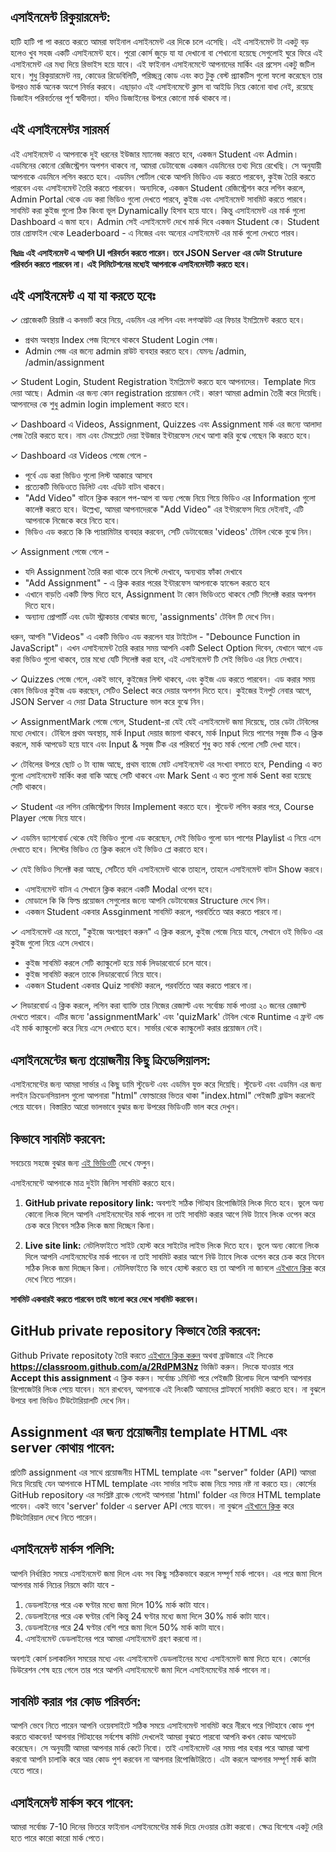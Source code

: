 ## এসাইনমেন্ট রিকুয়ারমেন্ট:

হাটি হাটি পা পা করতে করতে আমরা ফাইনাল এসাইনমেন্ট এর দিকে চলে এসেছি। এই এসাইনমেন্ট টা একটু বড় হলেও খুব সহজ একটি এসাইনমেন্ট হবে। পুরো কোর্স জুড়ে যা যা দেখানো বা শেখানো হয়েছে সেগুলোই ঘুরে ফিরে এই এসাইনমেন্ট এর মধ্য দিয়ে রিভাইস হয়ে যাবে। এই ফাইনাল এসাইনমেন্টে আপনাদের মার্কিং এর প্রসেস একটু জটিল হবে। শুধু রিকুয়ারমেন্ট নয়, কোডের রিডেবিলিটি, পরিচ্ছন্ন কোড এবং কত টুকু বেস্ট প্র্যাকটিস গুলো ফলো করেছেন তার উপরও মার্ক অনেক অংশে নির্ভর করবে। এছাড়াও এই এসাইনমেন্টে ক্লাস বা আইডি নিয়ে কোনো বাধা নেই, রয়েছে ডিজাইন পরিবর্তনের পূর্ণ স্বাধীনতা। যদিও ডিজাইনের উপরে কোনো মার্ক থাকবে না।

## এই এসাইনমেন্টর সারমর্ম

এই এসাইনমেন্ট এ আপনাকে দুই ধরনের ইউজার ম্যানেজ করতে হবে, একজন Student এবং Admin। এডমিনের কোনো রেজিস্ট্রেশন অপশন থাকবে না, আমরা ডেটাবেজে একজন এডমিনের তথ্য দিয়ে রেখেছি। সে অনুযায়ী আপনাকে এডমিনে লগিন করতে হবে। এডমিন পোর্টাল থেকে আপনি ভিডিও এড করতে পারবেন, কুইজ তৈরি করতে পারবেন এবং এসাইনমেন্ট তৈরি করতে পারবেন। অন্যদিকে, একজন Student রেজিস্ট্রেশন করে লগিন করলে, Admin Portal থেকে এড করা ভিডিও গুলো দেখতে পারবে, কুইজ এবং এসাইনমেন্ট সাবমিট করতে পারবে। সাবমিট করা কুইজ গুলো ঠিক কিংবা ভূল Dynamically হিসাব হয়ে যাবে। কিন্তু এসাইনমেন্ট এর মার্ক গুলো Dashboard এ জমা হবে। Admin সেই এসাইনমেন্ট দেখে মার্ক দিবে একজন Student কে। Student তার প্রোফাইল থেকে Leaderboard - এ নিজের এবং অন্যের এসাইনমেন্ট এর মার্ক গুলো দেখতে পারব।

**বিঃদ্রঃ এই এসাইনমেন্ট এ আপনি UI পরিবর্তন করতে পারেন। তবে JSON Server এর ডেটা Struture পরিবর্তন করতে পারবেন না। এই লিমিটেশনের মধ্যেই আপনাকে এসাইনমেন্টটি করতে হবে।**

## এই এসাইনমেন্ট এ যা যা করতে হবেঃ

✓ প্রোজেকটি রিয়াক্ট এ কনভার্ট করে নিয়ে, এডমিন এর লগিন এবং লগআউট এর ফিচার ইমপ্লিমেন্ট করতে হবে।

-   প্রথম অবস্থায় Index পেজ হিসেবে থাকবে Student Login পেজ।
-   Admin পেজ এর জন্যে admin রাউট ব্যবহার করতে হবে। যেমনঃ /admin, /admin/assignment

✓ Student Login, Student Registration ইমপ্লিমেন্ট করতে হবে আপনাদের। Template দিয়ে দেয়া আছে। Admin এর জন্য কোন registration প্রয়োজন নেই। কারণ আমরা admin তৈরী করে দিয়েছি। আপনাদের কে শুধু admin login implement করতে হবে।

✓ Dashboard এ Videos, Assignment, Quizzes এবং Assignment মার্ক এর জন্যে আলাদা পেজ তৈরি করতে হবে। নাম এবং টেমপ্লেটে দেয়া ইউজার ইন্টারফেস দেখে আশা করি বুঝে গেছেন কি করতে হবে।

✓ Dashboard এর Videos পেজে গেলে -

-   পূর্বে এড করা ভিডিও গুলো লিস্ট আকারে আসবে
-   প্রত্যেকটি ভিডিওতে ডিলিট এবং এডিট বাটন থাকবে।
-   "Add Video" বাটনে ক্লিক করলে পপ-আপ বা অন্য পেজে নিয়ে গিয়ে ভিডিও এর Information গুলো কালেক্ট করতে হবে। উল্লেখ্য, আমরা আপনাদেরকে "Add Video" এর ইন্টারফেস দিয়ে দেইনাই, এটি আপনাকে নিজেকে করে নিতে হবে।
-   ভিডিও এড করতে কি কি প্যারামিটার ব্যবহার করবেন, সেটি ডেটাবেজের 'videos' টেবিল থেকে বুঝে নিন।

✓ Assignment পেজে গেলে -

-   যদি Assignment তৈরি করা থাকে তবে লিস্টে দেখাবে, অন্যথায় ফাঁকা দেখাবে
-   "Add Assignment" - এ ক্লিক করার পরের ইন্টারফেস আপনাকে হ্যান্ডেল করতে হবে
-   এখানে বাড়তি একটি ফিল্ড দিতে হবে, Assignment টা কোন ভিডিওতে থাকবে সেটি সিলেক্ট করার অপশন দিতে হবে।
-   অন্যান্য প্রোপার্টি এবং ডেটা স্ট্রাকচার বোঝার জন্যে, 'assignments' টেবিল টি দেখে নিন।

ধরুন, আপনি "Videos" এ একটি ভিডিও এড করলেন যার টাইটেল - "Debounce Function in JavaScript"। এখন এসাইনমেন্ট তৈরি করার সময় আপনি একটি Select Option দিবেন, যেখানে আগে এড করা ভিডিও গুলো থাকবে, তার মধ্যে যেটি সিলেক্ট করা হবে, এই এসাইনমেন্ট টি সেই ভিডিও এর নিচে দেখাবে।

✓ Quizzes পেজে গেলে, একই ভাবে, কুইজের লিস্ট থাকবে, এবং কুইজ এড করতে পারবেন। এড করার সময় কোন ভিডিওর কুইজ এড করছেন, সেটিও Select করে দেয়ার অপশন দিতে হবে। কুইজের ইনপুট নেবার আগে, JSON Server এ দেয়া Data Structure ভাল করে বুঝে নিন।

✓ AssignmentMark পেজে গেলে, Student-রা যেই যেই এসাইনমেন্ট জমা দিয়েছে, তার ডেটা টেবিলের মধ্যে দেখাবে। টেবিলে প্রথম অবস্থায়, মার্ক Input দেয়ার জায়গা থাকবে, মার্ক Input দিয়ে পাশের সবুজ টিক এ ক্লিক করলে, মার্ক আপডেট হয়ে যাবে এবং Input & সবুজ টিক এর পরিবর্তে শুধু কত মার্ক পেলো সেটি দেখা যাবে।

✓ টেবিলের উপরে ছোট ৩ টা ব্যাজ আছে, প্রথম ব্যাজে মোট এসাইনমেন্ট এর সংখ্যা বসাতে হবে, Pending এ কত গুলো এসাইনমেন্ট মার্কিং করা বাকি আছে সেটি থাকবে এবং Mark Sent এ কত গুলো মার্ক Sent করা হয়েছে সেটি থাকবে।

✓ Student এর লগিন রেজিস্ট্রেশন ফিচার Implement করতে হবে। স্টুডেন্ট লগিন করার পরে, Course Player পেজে নিয়ে যাবে।

✓ এডমিন ড্যাশবোর্ড থেকে যেই ভিডিও গুলো এড করেছেন, সেই ভিডিও গুলো ডান পাশের Playlist এ নিয়ে এসে দেখাতে হবে। লিস্টের ভিডিও তে ক্লিক করলে ওই ভিডিও প্লে করাতে হবে।

✓ যেই ভিডিও সিলেক্ট করা আছে, সেটিতে যদি এসাইনমেন্ট থাকে তাহলে, তাহলে এসাইনমেন্ট বাটন Show করবে।

-   এসাইনমেন্ট বাটন এ সেখানে ক্লিক করলে একটি Modal ওপেন হবে।
-   মোডালে কি কি ফিল্ড প্রয়োজন সেগুলোর জন্যে আপনি ডেটাবেজের Structure দেখে নিন।
-   একজন Student একবার Assginment সাবমিট করলে, পরবর্তিতে আর করতে পারবে না।

✓ এসাইনমেন্ট এর মতো, "কুইজে অংশগ্রহণ করুন" এ ক্লিক করলে, কুইজ পেজে নিয়ে যাবে, সেখানে ওই ভিডিও এর কুইজ গুলো নিয়ে এসে দেখাবে।

-   কুইজ সাবমিট করলে সেটি ক্যাল্কুলেট হয়ে মার্ক লিডারবোর্ডে চলে যাবে।
-   কুইজ সাবমিট করলে তাকে লিডারবোর্ডে নিয়ে যাবে।
-   একজন Student একবার Quiz সাবমিট করলে, পরবর্তিতে আর করতে পারবে না।

✓ লিডারবোর্ড এ ক্লিক করলে, লগিন করা ব্যাক্তি তার নিজের রেজাল্ট এবং সর্বোচ্চ মার্ক পাওয়া ২০ জনের রেজাল্ট দেখতে পারবে। এটির জন্যে 'assignmentMark' এবং 'quizMark' টেবিল থেকে Runtime এ ফ্রন্ট এন্ড এই মার্ক ক্যাল্কুলেট করে নিয়ে এসে দেখাতে হবে। সার্ভার থেকে ক্যাল্কুলেট করার প্রয়োজন নেই।

## এসাইনমেন্টের জন্য প্রয়োজনীয় কিছু ক্রিডেন্সিয়ালস:

এসাইনমেন্টের জন্য আমরা সার্ভার এ কিছু ডামি স্টুডেন্ট এবং এডমিন যুক্ত করে দিয়েছি। স্টুডেন্ট এবং এডমিন এর জন্য লগইন ক্রিডেনসিয়ালস গুলো আপনারা "html" ফোল্ডারের ভিতর থাকা "index.html" পেইজটি ব্রাউস করলেই পেয়ে যাবেন। বিস্তারিত আরো ভালভাবে বুঝার জন্য উপরের ভিডিওটি ভাল করে দেখুন।

## কিভাবে সাবমিট করবেন:

সবচেয়ে সহজে বুঝার জন্য [এই ভিডিওটি](https://learnwithsumit.com/courses/think-in-a-redux-way/how-to-submit-assignment) দেখে ফেলুন।

এসাইনমেন্টে আপনাকে মাত্র দুইটা জিনিস সাবমিট করতে হবে।

1. **GitHub private repository link:** অবশ্যই সঠিক গিটহাব রিপোজিটরি লিংক দিতে হবে। ভুলে অন্য কোনো লিংক দিলে আপনি এসাইনমেন্টের মার্ক পাবেন না তাই সাবমিট করার আগে নিউ ট্যাবে লিংক ওপেন করে চেক করে নিবেন সঠিক লিংক জমা দিচ্ছেন কিনা।

2. **Live site link:** নেটলিফাইতে সাইট হোস্ট করে সাইটের লাইভ লিংক দিতে হবে। ভুলে অন্য কোনো লিংক দিলে আপনি এসাইনমেন্টের মার্ক পাবেন না তাই সাবমিট করার আগে নিউ ট্যাবে লিংক ওপেন করে চেক করে নিবেন সঠিক লিংক জমা দিচ্ছেন কিনা। নেটলিফাইতে কি ভাবে হোস্ট করতে হয় তা আপনি না জানলে [এইখানে ক্লিক](https://learnwithsumit.com/courses/think-in-a-redux-way/how-to-submit-assignment) করে দেখে নিতে পারেন।

**সাবমিট একবারই করতে পারবেন তাই ভালো করে দেখে সাবমিট করবেন।**

## GitHub private repository কিভাবে তৈরি করবেন:

Github Private repositoty তৈরি করতে [এইখানে ক্লিক করুন](https://classroom.github.com/a/2RdPM3Nz) অথবা ব্রাউজারে এই লিংকে **https://classroom.github.com/a/2RdPM3Nz** ভিজিট করুন। লিংকে যাওয়ার পরে **Accept this assignment** এ ক্লিক করুন। সর্বোচ্চ ১মিনিট পরে পেইজটি রিলোড দিলে আপনি আপনার রিপোজেটরি লিংক পেয়ে যাবেন। মনে রাখবেন, আপনাকে এই লিংকটি আমাদের প্লাটফর্মে সাবমিট করতে হবে। না বুঝলে উপরে বলা ভিডিও টিউটোরিয়ালটি দেখে নিন।

## Assignment এর জন্য প্রয়োজনীয় template HTML এবং server কোথায় পাবেন:

প্রতিটি assignment এর সাথে প্রয়োজনীয় HTML template এবং "server" folder (API) আমরা দিয়ে দিয়েছি যেন আপনাকে HTML template এবং সার্ভার সাইড কাজ নিয়ে সময় নষ্ট না করতে হয়। কোর্সের GitHub repository এর সংশ্লিষ্ট ব্রাঞ্চে গেলেই আপনারা 'html' folder এর ভিতর HTML template পাবেন। একই ভাবে 'server' folder এ server API পেয়ে যাবেন। না বুঝলে [এইখানে ক্লিক](https://learnwithsumit.com/courses/think-in-a-redux-way/how-to-submit-assignment) করে টিউটোরিয়াল দেখে নিতে পারেন।

## এসাইনমেন্ট মার্কস পলিসি:

আপনি নির্ধারিত সময়ে এসাইনমেন্ট জমা দিলে এবং সব কিছু সঠিকভাবে করলে সম্পূর্ণ মার্ক পাবেন। এর পরে জমা দিলে আপনার মার্ক নিচের নিয়মে কাটা যাবে -

1. ডেডলাইনের পরে এক ঘণ্টার মধ্যে জমা দিলে 10% মার্ক কাটা যাবে।
2. ডেডলাইনের পরে এক ঘণ্টার বেশি কিন্তু 24 ঘণ্টার মধ্যে জমা দিলে 30% মার্ক কাটা যাবে।
3. ডেডলাইনের পরে 24 ঘণ্টার বেশি পরে জমা দিলে 50% মার্ক কাটা যাবে।
4. এসাইনমেন্ট ডেডলাইনের পরে আমরা এসাইনমেন্ট গ্রহণ করবো না।

অবশ্যই কোর্স চলাকালিন সময়ের মধ্যে এবং এসাইনমেন্ট ডেডলাইনের মধ্যে এসাইনমেন্ট জমা দিতে হবে। কোর্সের ডিউরেশন শেষ হয়ে গেলে তার পরে আপনি এসাইনমেন্টে জমা দিলে এসাইনমেন্টের মার্ক পাবেন না।

## সাবমিট করার পর কোড পরিবর্তন:

আপনি ভেবে নিতে পারেন আপনি ওয়েবসাইটে সঠিক সময়ে এসাইনমেন্ট সাবমিট করে নীরবে পরে গিটহাবে কোড পুশ করতে থাকবেন! আপনার গিটহাবের সর্বশেষ কমিট দেখলেই আমরা বুঝতে পারবো আপনি কখন কোড আপডেট করেছেন। সে অনুযায়ী আমরা আপনার মার্ক কেটে নিবো। তাই এসাইনমেন্ট এর সময় পার হবার পরে আমরা আশা করবো আপনি চালাকি করে আর কোড পুশ করবেন না আপনার রিপোজিটরিতে। এটা করলে আপনার সম্পূর্ণ মার্ক কাটা যেতে পারে।

## এসাইনমেন্ট মার্কস কবে পাবেন:

আমরা সর্বোচ্চ 7-10 দিনের ভিতরে ফাইনাল এসাইনমেন্টের মার্ক দিয়ে দেওয়ার চেষ্টা করবো। ক্ষেত্র বিশেষে একটু দেরি হতে পারে কারো কারো মার্ক পেতে।
